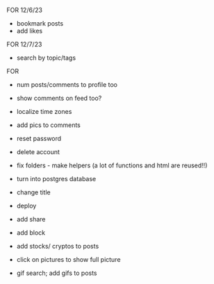 FOR 12/6/23
- bookmark posts
- add likes

FOR 12/7/23
- search by topic/tags

FOR 
- num posts/comments to profile too
- show comments on feed too?
- localize time zones
- add pics to comments
- reset password 
- delete account
- fix folders - make helpers (a lot of functions and html are reused!!)
- turn into postgres database
- change title
- deploy


- add share
- add block
- add stocks/ cryptos to posts
- click on pictures to show full picture
- gif search; add gifs to posts
